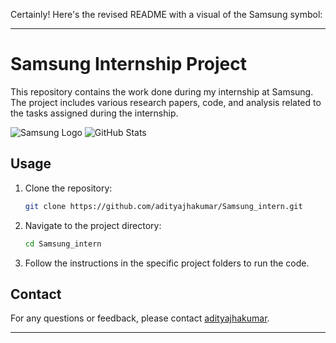 Certainly! Here's the revised README with a visual of the Samsung symbol:

---

# Samsung Internship Project

This repository contains the work done during my internship at Samsung. The project includes various research papers, code, and analysis related to the tasks assigned during the internship.

![Samsung Logo](https://upload.wikimedia.org/wikipedia/commons/thumb/2/24/Samsung_Logo.svg/2560px-Samsung_Logo.svg.png)
![GitHub Stats](https://github-readme-stats.vercel.app/api?username=adityajhakumar&repo=Samsung_intern)

## Usage

1. Clone the repository:
    ```sh
    git clone https://github.com/adityajhakumar/Samsung_intern.git
    ```
2. Navigate to the project directory:
    ```sh
    cd Samsung_intern
    ```
3. Follow the instructions in the specific project folders to run the code.



## Contact

For any questions or feedback, please contact [adityajhakumar](https://github.com/adityajhakumar).

---

